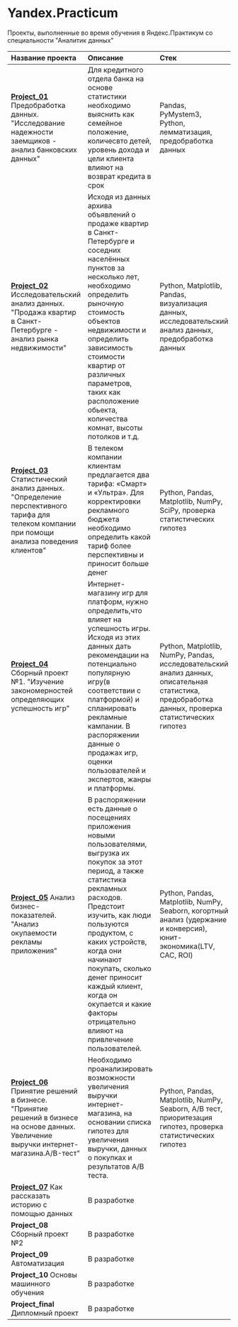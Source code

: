 # Yandex.Practicum
Проекты, выполненные во время обучения в Яндекс.Практикум со специальности "Аналитик данных"

| Название проекта | Описание | Стек |
| :---------------------- | :---------------------- | :---------------------- |
| [**Project_01**](https://github.com/NatalyaP1991/Yandex.Practicum_NataliaP/tree/main/Проект_01) Предобработка данных. "Исследование надежности заемщиков - анализ банковских данных" | Для кредитного отдела банка на основе статистики необходимо выяснить как семейное положение, количесвто детей, уровень дохода и цели клиента влияют на возврат кредита в срок| Pandas, PyMystem3, Python, лемматизация, предобработка данных |
| [**Project_02**](https://github.com/NatalyaP1991/Yandex.Practicum_NataliaP/tree/main/Проект_02) Исследовательский анализ данных. "Продажа квартир в Санкт-Петербурге - анализ рынка недвижимости" | Исходя из данных архива объявлений о продаже квартир в Санкт-Петербурге и соседних населённых пунктов за несколько лет, необходимо  определить рыночную стоимость объектов недвижимости и определить зависимость стоимости квартир от различных параметров, таких как расположение обьекта, количества комнат, высоты потолков и т.д.| Python, Matplotlib, Pandas, визуализация данных, исследовательский анализ данных, предобработка данных|
| [**Project_03**](https://github.com/NatalyaP1991/Yandex.Practicum_NataliaP/tree/main/Проект_03) Статистический анализ данных. "Определение перспективного тарифа для телеком компании при помощи анализа поведения клиентов" | В телеком компании клиентам предлагается два тарифа: «Смарт» и «Ультра». Для корректировки рекламного бюджета необходимо определить какой тариф более перспективны и приносит больше денег| Python, Pandas, Matplotlib, NumPy, SciPy, проверка статистических гипотез|
| [**Project_04**](https://github.com/NatalyaP1991/Yandex.Practicum_NataliaP/tree/main/Проект_04) Сборный проект №1. "Изучение закономерностей определяющих успешность игр" | Интернет-магазину игр для платформ, нужно определить,что влияет на успешность игры. Исходя из этих данных дать рекомендации на потенциально популярную игру(в соответствии с платформой) и спланировать рекламные кампании. В распоряжении данные о продажах игр, оценки пользователей и экспертов, жанры и платформы.| Python, Matplotlib, NumPy, Pandas, исследовательский анализ данных, описательная статистика, предобработка данных, проверка статистических гипотез|
| [**Project_05**](https://github.com/NatalyaP1991/Yandex.Practicum_NataliaP/tree/main/Проект_05) Анализ бизнес-показателей. "Анализ окупаемости рекламы приложения" | В распоряжении есть данные о посещениях приложения новыми пользователями, выгрузка их покупок за этот период, а также статистика рекламных расходов. Предстоит изучить, как люди пользуются продуктом, с каких устройств, когда они начинают покупать, сколько денег приносит каждый клиент, когда он окупается и какие факторы отрицательно влияют на привлечение пользователей. | Python, Pandas, Matplotlib, NumPy, Seaborn, когортный анализ (удержание и конверсия), юнит-экономика(LTV, CAC, ROI)|
| [**Project_06**](https://github.com/NatalyaP1991/Yandex.Practicum_NataliaP/tree/main/Проект_06) Принятие решений в бизнесе. "Принятие решений в бизнесе на основе данных. Увеличение выручки интернет-магазина.A/B-тест" | Необходимо проанализировать возможности увеличения выручки интернет-магазина, на основании списка гипотез для увеличения выручки, данных о покупках и результатов A/B теста.| Python, Pandas, Matplotlib, NumPy, Seaborn, A/B тест, приоритезация гипотез, проверка статистических гипотез|
| [**Project_07**](https://github.com/NatalyaP1991/Yandex.Practicum_NataliaP/tree/main/Проект_07) Как рассказать историю с помощью данных | В разработке | |
| **Project_08** Сборный проект №2 | В разработке | |
| **Project_09** Автоматизация | В разработке | |
| **Project_10** Основы машинного обучения | В разработке | |
| **Project_final** Дипломный проект | В разработке | |
